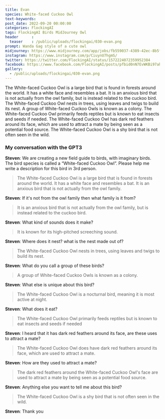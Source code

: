 ```yaml
---
title: Evan
species: White-faced Cuckoo Owl
text-keywords: 
post_date: 2022-09-20 00:00:00
categories: FlockingAI
tags: FlockingAI Birds MidJourney Owl
header      :
  teaser    : /public/uploads/flockingai/030-evan.png
prompt: Wanda Gag style of a cute owl
midjourney: https://www.midjourney.com/app/jobs/fb559037-4389-42ec-8b5f-2d63a7e3aaa6
instagram: https://www.instagram.com/p/CiuynU7hgmS/
twitter: https://twitter.com/FlockingAI/status/1572224072359952384
facebook: https://www.facebook.com/FlockingAI/posts/pfbid0nN7EvWKBi97ahX84opBWgbsv2zJvmRToAoPDKsYG4YCteUAp5GsCtJ3yDANmtSxGl
gallery: 
  - /public/uploads/flockingai/030-evan.png
---
```


The White-faced Cuckoo Owl is a large bird that is found in forests around the world. It has a white face and resembles a bat. It is an anxious bird that is not actually from the owl family, but is instead related to the cuckoo bird. The White-faced Cuckoo Owl nests in trees, using leaves and twigs to build its nest. A group of White-faced Cuckoo Owls is known as a colony. The White-faced Cuckoo Owl primarily feeds reptiles but is known to eat insects and seeds if needed. The White-faced Cuckoo Owl has dark red feathers around its face, which are used to attract a mate by being seen as a potential food source. The White-faced Cuckoo Owl is a shy bird that is not often seen in the wild.

### My conversation with the GPT3

**Steven**: We are creating a new field guide to birds, with imaginary birds. The bird species is called a “White-faced Cuckoo Owl”. Please help me write a description for this bird in 3rd person.

> The White-faced Cuckoo Owl is a large bird that is found in forests around the world. It has a white face and resembles a bat. It is an anxious bird that is not actually from the owl family.

**Steven**: If it's not from the owl family then what family is it from?

> It is an anxious bird that is not actually from the owl family, but is instead related to the cuckoo bird.

**Steven**: What kind of sounds does it make?

> It is known for its high-pitched screeching sound.

**Steven**: Where does it nest? what is the nest made out of?

> The White-faced Cuckoo Owl nests in trees, using leaves and twigs to build its nest.

**Steven**: What do you call a group of these birds?

> A group of White-faced Cuckoo Owls is known as a colony.

**Steven**: What else is unique about this bird?

> The White-faced Cuckoo Owl is a nocturnal bird, meaning it is most active at night.

**Steven**: What does it eat?

> The White-faced Cuckoo Owl primarily feeds reptiles but is known to eat insects and seeds if needed

**Steven**: I heard that it has dark red feathers around its face, are these uses to attract a mate?

> The White-faced Cuckoo Owl does have dark red feathers around its face, which are used to attract a mate.

**Steven**: How are they used to attract a mate?

> The dark red feathers around the White-faced Cuckoo Owl's face are used to attract a mate by being seen as a potential food source.

**Steven**: Anything else you want to tell me about this bird?

> The White-faced Cuckoo Owl is a shy bird that is not often seen in the wild.

**Steven**: Thank you
